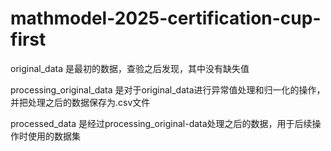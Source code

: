 # mathmodel-2025-certification-cup-first
original_data  是最初的数据，查验之后发现，其中没有缺失值

processing_original_data  是对于original_data进行异常值处理和归一化的操作，并把处理之后的数据保存为.csv文件

processed_data  是经过processing_original-data处理之后的数据，用于后续操作时使用的数据集
